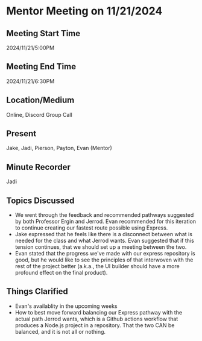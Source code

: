 # Mentor Meeting on 11/21/2024

## Meeting Start Time

2024/11/21/5:00PM

## Meeting End Time

2024/11/21/6:30PM

## Location/Medium

Online, Discord Group Call

## Present

Jake, Jadi, Pierson, Payton, Evan (Mentor)

## Minute Recorder

Jadi

## Topics Discussed

- We went through the feedback and recommended pathways suggested by both Professor Ergin and Jerrod. Evan recommended for this iteration to continue creating our fastest route possible using Express.
- Jake expressed that he feels like there is a disconnect between what is needed for the class and what Jerrod wants. Evan suggested that if this tension continues, that we should set up a meeting between the two.
- Evan stated that the progress we've made with our express repository is good, but he would like to see the principles of that interwoven with the rest of the project better (a.k.a., the UI builder should have a more profound effect on the final product).


## Things Clarified

- Evan's availablity in the upcoming weeks
- How to best move forward balancing our Express pathway with the actual path Jerrod wants, which is a Github actions workflow that produces a Node.js project in a repository. That the two CAN be balanced, and it is not all or nothing.
